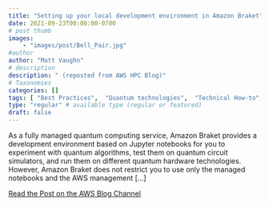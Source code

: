 ```yaml
---
title: "Setting up your local development environment in Amazon Braket"
date: 2021-09-23T00:00:00-0700
# post thumb
images:
    - "images/post/Bell_Pair.jpg"
#author
author: "Matt Vaughn"
# description
description: " (reposted from AWS HPC Blog)"
# Taxonomies
categories: []
tags: [ "Best Practices",  "Quantum technologies",  "Technical How-to",  "Quantum Technologies",  "Braket",  "hpcblog", ]
type: "regular" # available type (regular or featured)
draft: false
---
```


As a fully managed quantum computing service, Amazon Braket provides a development environment based on Jupyter notebooks for you to experiment with quantum algorithms, test them on quantum circuit simulators, and run them on different quantum hardware technologies. However, Amazon Braket does not restrict you to use only the managed notebooks and the AWS management […]

<a href="https://aws.amazon.com/blogs/quantum-computing/setting-up-your-local-development-environment-in-amazon-braket/" class="btn btn-primary btn-lg active" role="button" aria-pressed="true" style="margin-top: 8px;">Read the Post on the AWS Blog Channel</a>